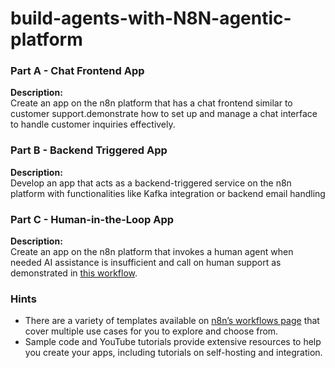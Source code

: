 # build-agents-with-N8N-agentic-platform


### Part A - Chat Frontend App

**Description:**  
Create an app on the n8n platform that has a chat frontend similar to customer support.demonstrate how to set up and manage a chat interface to handle customer inquiries effectively.  

### Part B - Backend Triggered App

**Description:**  
Develop an app that acts as a backend-triggered service on the n8n platform with functionalities like Kafka integration or backend email handling

### Part C - Human-in-the-Loop App

**Description:**  
Create an app on the n8n platform that invokes a human agent when needed AI assistance is insufficient and call on human support as demonstrated in [this workflow](https://n8n.io/workflows/2095-ask-a-human-for-help-when-the-ai-doesnt-know-the-answer).

### Hints

- There are a variety of templates available on [n8n’s workflows page](https://n8n.io/workflows/) that cover multiple use cases for you to explore and choose from.
- Sample code and YouTube tutorials provide extensive resources to help you create your apps, including tutorials on self-hosting and integration.

